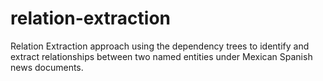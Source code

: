# relation-extraction
Relation Extraction approach using the dependency trees to identify and extract relationships between two named entities under Mexican Spanish news documents.
